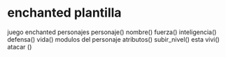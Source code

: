 # enchanted plantilla
juego enchanted personajes
personaje()
nombre()
fuerza()
inteligencia()
defensa()
vida()
modulos del personaje 
atributos()
subir_nivel()
esta vivi() 
atacar ()
